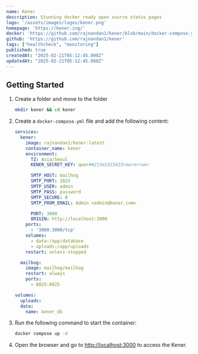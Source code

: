 ```yaml
---
name: Kener
description: Stunning docker ready open source status pages
logo: '/assets/images/logos/kener.png'
homepage: 'https://kener.ing/'
docker: 'https://github.com/rajnandan1/kener/blob/main/docker-compose.yml'
github: 'https://github.com/rajnandan1/kener'
tags: ["healthcheck", "monitoring"]
published: true
createdAt: "2025-02-21T05:12:45.000Z"
updatedAt: "2025-02-21T05:12:45.000Z"
---
```


## Getting Started

1. Create a folder and move to the folder
    ```bash
    mkdir kener && cd kener
    ```
2. Create a `docker-compose.yml` file and add the following content:
    ```yaml
    services:
      kener:
        image: rajnandan1/kener:latest
        container_name: kener
        environment:
          TZ: Asia/Seoul
          KENER_SECRET_KEY: qwer##213e2323423rewrerrwer

          SMTP_HOST: mailhog
          SMTP_PORT: 1025
          SMTP_USER: admin
          SMTP_PASS: password
          SMTP_SECURE: 0
          SMTP_FROM_EMAIL: Admin <admin@kener.com>

          PORT: 3000
          ORIGIN: http://localhost:3000
        ports:
          - '3000:3000/tcp'
        volumes:
          - data:/app/database
          - uploads:/app/uploads
        restart: unless-stopped

      mailhog:
        image: mailhog/mailhog
        restart: always
        ports:
          - 8025:8025

    volumes:
      uploads:
      data:
        name: kener_db
    ```
3. Run the following command to start the container:
    ```bash
    docker compose up -d
    ```
4. Open the browser and go to [http://localhost:3000](http://localhost:3000) to access the Kener.